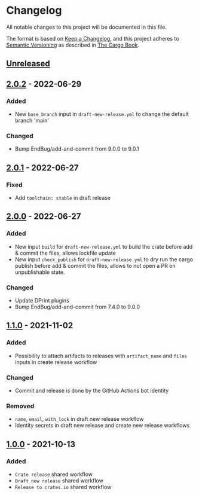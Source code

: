 # Changelog

All notable changes to this project will be documented in this file.

The format is based on [Keep a Changelog](https://keepachangelog.com/en/1.0.0/),
and this project adheres to [Semantic Versioning](https://semver.org/spec/v2.0.0.html) as described in [The Cargo Book](https://doc.rust-lang.org/cargo/reference/manifest.html#the-version-field).

## [Unreleased]

## [2.0.2] - 2022-06-29

### Added

- New `base_branch` input in `draft-new-release.yml` to change the default branch 'main'

### Changed

- Bump EndBug/add-and-commit from 9.0.0 to 9.0.1

## [2.0.1] - 2022-06-27

### Fixed

- Add `toolchain: stable` in draft release

## [2.0.0] - 2022-06-27

### Added

- New input `build` for `draft-new-release.yml` to build the crate before add & commit the files, allows lockfile update
- New input `check_publish` for `draft-new-release.yml` to dry run the cargo publish before add & commit the files, allows to not open a PR on unpublishable state.

### Changed

- Update DPrint plugins
- Bump EndBug/add-and-commit from 7.4.0 to 9.0.0

## [1.1.0] - 2021-11-02

### Added

- Possibility to attach artifacts to releases with `artifact_name` and `files` inputs in create release workflow

### Changed

- Commit and release is done by the GitHub Actions bot identity

### Removed

- `name`, `email`, `with_lock` in draft new release workflow
- Identity secrets in draft new release and create new release workflows

## [1.0.0] - 2021-10-13

### Added

- `Crate release` shared workflow
- `Draft new release` shared workflow
- `Release to crates.io` shared workflow

[Unreleased]: https://github.com/monero-rs/workflows/compare/v2.0.2...HEAD
[2.0.2]: https://github.com/monero-rs/workflows/compare/v2.0.1...v2.0.2
[2.0.1]: https://github.com/monero-rs/workflows/compare/v2.0.0...v2.0.1
[2.0.0]: https://github.com/monero-rs/workflows/compare/v1.1.0...v2.0.0
[1.1.0]: https://github.com/monero-rs/workflows/compare/v1.0.0...v1.1.0
[1.0.0]: https://github.com/monero-rs/workflows/compare/38f5205bf6af87a41fdbc6c80e101e13876fb915...v1.0.0
